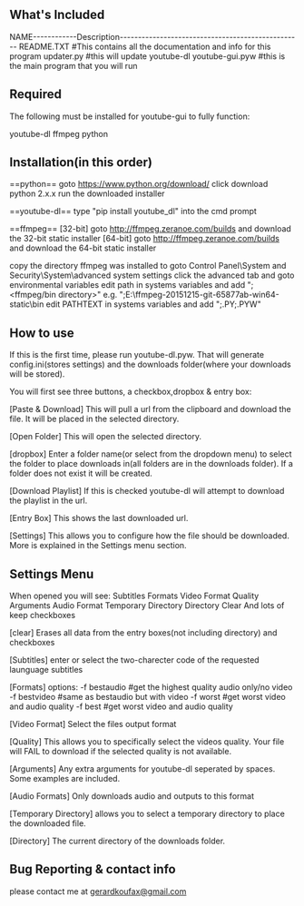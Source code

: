 What's Included
---------------

NAME------------Description--------------------------------------------------
README.TXT     #This contains all the documentation and info for this program
updater.py     #this will update youtube-dl
youtube-gui.pyw #this is the main program that you will run


Required
--------

The following must be installed for youtube-gui to fully function:

youtube-dl
ffmpeg
python


Installation(in this order)
---------------------------
==python==
goto https://www.python.org/download/
click download python 2.x.x
run the downloaded installer

==youtube-dl==
type "pip install youtube_dl" into the cmd prompt

==ffmpeg==
[32-bit]
goto http://ffmpeg.zeranoe.com/builds and download the 32-bit static installer
[64-bit]
goto http://ffmpeg.zeranoe.com/builds and download the 64-bit static installer

copy the directory ffmpeg was installed to
goto Control Panel\System and Security\System\advanced system settings
click the advanced tab and goto environmental variables
edit path in systems variables and add ";<ffmpeg/bin directory>"
e.g. ";E:\ffmpeg-20151215-git-65877ab-win64-static\bin
edit PATHTEXT in systems variables and add ";.PY;.PYW"


How to use
----------
If this is the first time, please run youtube-dl.pyw.
That will generate config.ini(stores settings) and the downloads folder(where
your downloads will be stored).

You will first see three buttons, a checkbox,dropbox & entry box:

[Paste & Download]
This will pull a url from the clipboard and download the file. It will be
placed in the selected directory.

[Open Folder]
This will open the selected directory.

[dropbox]
Enter a folder name(or select from the dropdown menu) to select the folder
to place downloads in(all folders are in the downloads folder). If a folder
does not exist it will be created.

[Download Playlist]
If this is checked youtube-dl will attempt to download the playlist in the
url.

[Entry Box]
This shows the last downloaded url.

[Settings]
This allows you to configure how the file should be downloaded. More is
explained in the Settings menu section.


Settings Menu
-------------
When opened you will see: 
Subtitles
Formats
Video Format
Quality
Arguments
Audio Format
Temporary Directory
Directory
Clear
And lots of keep checkboxes

[clear]
Erases all data from the entry boxes(not including directory) and checkboxes

[Subtitles]
enter or select the two-charecter code of the requested launguage subtitles

[Formats]
options:
-f bestaudio #get the highest quality audio only/no video
-f bestvideo #same as bestaudio but with video
-f worst #get worst video and audio quality
-f best #get worst video and audio quality

[Video Format]
Select the files output format

[Quality]
This allows you to specifically select the videos quality. Your file will FAIL
to download if the selected quality is not available.

[Arguments]
Any extra arguments for youtube-dl seperated by spaces. Some examples are
included.

[Audio Formats]
Only downloads audio and outputs to this format

[Temporary Directory]
allows you to select a temporary directory to place the downloaded file.

[Directory]
The current directory of the downloads folder.


Bug Reporting & contact info
----------------------------
please contact me at gerardkoufax@gmail.com
